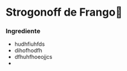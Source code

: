 # Strogonoff de Frango:chicken:

### Ingrediente

- hudhfiuhfds
- dihofhodfh
- dfhuhfhoeojjcs
- 



